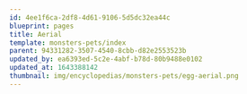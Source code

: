 ```yaml
---
id: 4ee1f6ca-2df8-4d61-9106-5d5dc32ea44c
blueprint: pages
title: Aerial
template: monsters-pets/index
parent: 94331282-3507-4540-8cbb-d82e2553523b
updated_by: ea6393ed-5c2e-4abf-b78d-80b9488e0102
updated_at: 1643388142
thumbnail: img/encyclopedias/monsters-pets/egg-aerial.png
---
```

